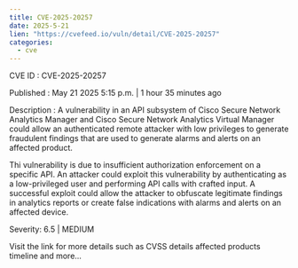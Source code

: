 ```yaml
---
title: CVE-2025-20257
date: 2025-5-21
lien: "https://cvefeed.io/vuln/detail/CVE-2025-20257"
categories:
  - cve
---
```


CVE ID : CVE-2025-20257

Published :  May 21
2025
5:15 p.m. | 1 hour
35 minutes ago

Description : A vulnerability in an API subsystem of Cisco Secure Network Analytics Manager and Cisco Secure Network Analytics Virtual Manager could allow an authenticated
remote attacker with low privileges to generate fraudulent findings that are used to generate alarms and alerts on an affected product.

Thi vulnerability is due to insufficient authorization enforcement on a specific API. An attacker could exploit this vulnerability by authenticating as a low-privileged user and performing API calls with crafted input. A successful exploit could allow the attacker to obfuscate legitimate findings in analytics reports or create false indications with alarms and alerts on an affected device.

Severity: 6.5 | MEDIUM

Visit the link for more details
such as CVSS details
affected products
timeline
and more...
